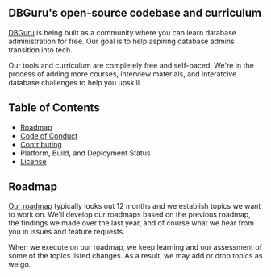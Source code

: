 ## DBGuru's open-source codebase and curriculum
[DBGuru](https://dbguru.rkkoranteng.com) is being built as a community where you can learn database administration for free. Our goal is to help aspiring database admins transition into tech.

Our tools and curriculum are completely free and self-paced. We're in the process of adding more courses, interview materials, and interatcive database challenges to help you upskill.

## Table of Contents
* [Roadmap](#roadmap)
* [Code of Conduct](CODE_OF_CONDUCT.md)
* [Contributing](CONTRIBUTING.md)
* Platform, Build, and Deployment Status
* [License](LICENSE)

## Roadmap
[Our roadmap](#) typically looks out 12 months and we establish topics we want to work on. We'll develop our roadmaps based on the previous roadmap, the findings we made over the last year, and of course what we hear from you in issues and feature requests.

When we execute on our roadmap, we keep learning and our assessment of some of the topics listed changes. As a result, we may add or drop topics as we go. 
